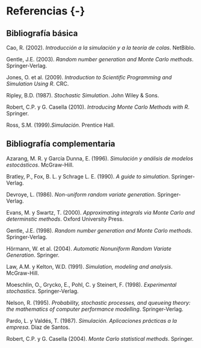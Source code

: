 # Referencias {-}

## Bibliografía básica

Cao, R. (2002). *Introducción a la simulación y a la teoría de colas*. NetBiblo.

Gentle, J.E. (2003). *Random number generation and Monte Carlo methods*. Springer‐Verlag.

Jones, O. et al. (2009). *Introduction to Scientific Programming and Simulation Using R*. CRC. 

Ripley, B.D. (1987). *Stochastic Simulation*. John Wiley & Sons. 

Robert, C.P. y G. Casella (2010). *Introducing Monte Carlo Methods with R*. Springer. 

Ross, S.M. (1999).*Simulación*. Prentice Hall.

## Bibliografía complementaria

Azarang, M. R. y García Dunna, E. (1996). *Simulación y análisis de
modelos estocásticos*. McGraw-Hill.

Bratley, P., Fox, B. L. y Schrage L. E. (1990). *A guide to simulation*.
Springer-Verlag.

Devroye, L. (1986). *Non-uniform random variate generation*.
Springer-Verlag.

Evans, M. y Swartz, T. (2000). *Approximating integrals via Monte Carlo and
determinstic methods*. Oxford University Press. 

Gentle, J.E. (1998). *Random number generation and Monte Carlo methods*.
Springer-Verlag.

Hörmann, W. et al. (2004). *Automatic Nonuniform Random Variate Generation*. Springer. 

Law, A.M. y Kelton, W.D. (1991). *Simulation, modeling and analysis*.
McGraw-Hill.

Moeschlin, O., Grycko, E., Pohl, C. y Steinert, F. (1998). *Experimental
stochastics*. Springer-Verlag.

Nelson, R. (1995). *Probability, stochastic processes, and queueing
theory: the mathematics of computer performance modelling*.
Springer-Verlag.

Pardo, L. y Valdés, T. (1987). *Simulación. Aplicaciones prácticas a la
empresa*. Díaz de Santos.

Robert, C.P. y G. Casella (2004). *Monte Carlo statistical methods*. Springer. 

